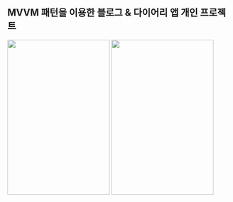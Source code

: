 ## MVVM 패턴을 이용한 블로그 & 다이어리 앱 개인 프로젝트

<img src="https://user-images.githubusercontent.com/84216838/208427335-7901dcab-039e-4c08-b074-159813eed880.png" width = 230 height = 350>
<img src="https://user-images.githubusercontent.com/84216838/208427080-96acd16d-14b2-4220-af85-94be0445d4d7.png" width= 230 height = 350>